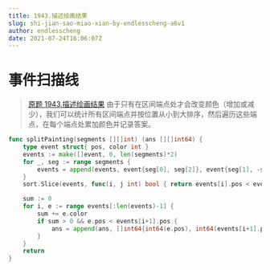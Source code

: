 ```yaml
---
title: 1943.描述绘画结果
slug: shi-jian-sao-miao-xian-by-endlesscheng-a6v1
author: endlesscheng
date: 2021-07-24T16:06:07Z
---
```

# 事件扫描线
 
> [原题 1943.描述绘画结果](https://leetcode.cn/problems/describe-the-painting)
由于只有在区间端点处才会改变颜色（增加或减少），我们可以统计所有区间端点并按位置从小到大排序，然后遍历这些端点，在每个端点处累加颜色并记录答案。

```go
func splitPainting(segments [][]int) (ans [][]int64) {
	type event struct{ pos, color int }
	events := make([]event, 0, len(segments)*2)
	for _, seg := range segments {
		events = append(events, event{seg[0], seg[2]}, event{seg[1], -seg[2]}) // 记录每个区间左右端点及颜色
	}
	sort.Slice(events, func(i, j int) bool { return events[i].pos < events[j].pos }) // 按位置排序

	sum := 0
	for i, e := range events[:len(events)-1] {
		sum += e.color
		if sum > 0 && e.pos < events[i+1].pos {
			ans = append(ans, []int64{int64(e.pos), int64(events[i+1].pos), int64(sum)})
		}
	}
	return
}
```
